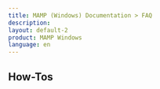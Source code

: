 ```yaml
---
title: MAMP (Windows) Documentation > FAQ
description: 
layout: default-2
product: MAMP Windows
language: en
---
```


## How-Tos

